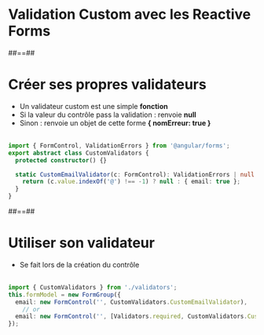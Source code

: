 <!-- .slide: class="transition-bg-sfeir-1 underline"" -->
# Validation Custom avec les Reactive Forms

##==##

<!-- .slide: class="with-code inconsolata" -->
# Créer ses propres validateurs

- Un validateur custom est une simple <b>fonction</b>
- Si la valeur du contrôle pass la validation : renvoie <b>null</b>
- Sinon : renvoie un objet de cette forme <b>{ nomErreur: true }</b>
<br/><br/>

```typescript
import { FormControl, ValidationErrors } from '@angular/forms';
export abstract class CustomValidators {
  protected constructor() {}

  static CustomEmailValidator(c: FormControl): ValidationErrors | null {   
    return (c.value.indexOf('@') !== -1) ? null : { email: true };
  }  
}
```
<!-- .element: class="big-code" -->

##==##
<!-- .slide: class="with-code inconsolata" -->
# Utiliser son validateur

- Se fait lors de la création du contrôle <br/><br/>

```typescript
import { CustomValidators } from './validators';
this.formModel = new FormGroup({
  email: new FormControl('', CustomValidators.CustomEmailValidator),
    // or
  email: new FormControl('', [Validators.required, CustomValidators.CustomEmailValidator])
});
```
<!-- .element: class="big-code" -->
